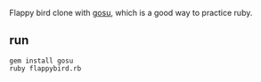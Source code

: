 Flappy bird clone with [gosu](https://www.libgosu.org/),
which is a good way to practice ruby.

run
---

```
gem install gosu
ruby flappybird.rb
```
